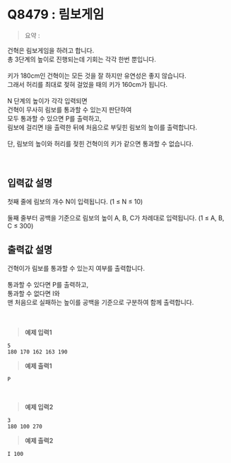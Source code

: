 # Q8479 : 림보게임

> 요약 : 

건혁은 림보게임을 하려고 합니다. <br>
총 3단계의 높이로 진행되는데 기회는 각각 한번 뿐입니다.<br>
<br>
키가 180cm인 건혁이는 모든 것을 잘 하지만 유연성은 좋지 않습니다. <br>
그래서 허리를 최대로 젖혀 걸었을 때의 키가 160cm가 됩니다.<br>
<br>
N 단계의 높이가 각각 입력되면 <br>
건혁이 무사히 림보를 통과할 수 있는지 판단하여 <br>
모두 통과할 수 있으면 P를 출력하고, <br>
림보에 걸리면 I을 출력한 뒤에 처음으로 부딪힌 림보의 높이를 출력합니다. <br>
<br>
단, 림보의 높이와 허리를 젖힌 건혁이의 키가 같으면 통과할 수 없습니다.<br>
<br><br>

## 입력값 설명
첫째 줄에 림보의 개수 N이 입력됩니다. (1 ≤ N ≤ 10)<br>
<br>
둘째 줄부터 공백을 기준으로 림보의 높이 A, B, C가 차례대로 입력됩니다. (1 ≤ A, B, C ≤ 300)<br>


## 출력값 설명
건혁이가 림보를 통과할 수 있는지 여부를 출력합니다.<br>
<br>
통과할 수 있다면 P를 출력하고,<br>
통과할 수 없다면 I와<br>
맨 처음으로 실패하는 높이를 공백을 기준으로 구분하여 함께 출력합니다.<br>
<br><br>

> **예제 입력1**
```
5
180 170 162 163 190
```

> **예제 출력1**
```
P
```
<br>

> **예제 입력2**
```
3
180 100 270
```

> **예제 출력2**
```
I 100
```